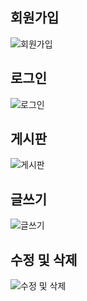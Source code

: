 ## 회원가입
![회원가입](https://user-images.githubusercontent.com/86944912/155732932-dcae65f9-2eb1-43e4-bbcc-8be49bb852ab.png)
## 로그인
![로그인](https://user-images.githubusercontent.com/86944912/155732987-1926e196-a080-49c8-8100-f521812abda9.png)<br>
## 게시판
![게시판](https://user-images.githubusercontent.com/86944912/155733064-8c544d84-7514-47b6-82ff-56277f25c5de.png)<br>
## 글쓰기
![글쓰기](https://user-images.githubusercontent.com/86944912/155733158-05e861df-f931-4394-a04a-7680e1723848.png)<br>
## 수정 및 삭제
![수정 및 삭제](https://user-images.githubusercontent.com/86944912/155733234-e47f1e2f-f080-47c9-86ce-b3e4f57d6a12.png)

